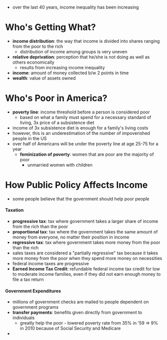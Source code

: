 - over the last 40 years, income inequality has been increasing

# Who's Getting What?
- **income distribution**: the way that income is divided into shares ranging from the poor to the rich
	- distribution of income among groups is very uneven
- **relative deprivation**: perception that he/she is not doing as well as others economically
	- results from increasing income inequality
- **income**: amount of money collected b/w 2 points in time
- **wealth**: value of assets owned

# Who's Poor in America?
- **poverty line**: income threshold before a person is considered poor
	- based on what a family must spend for a necessary standard of living, 3x price of a subsistence diet
- income of 3x subsistence diet is enough for a family's living costs
- however, this is an underestimation of the number of impoverished people in the US
- over half of Americans will be under the poverty line at age 25-75 for a year
	- **feminization of poverty**: women that are poor are the majority of poor
		- unmarried women with children

# How Public Policy Affects Income
- some people believe that the government should help poor people

#### Taxation
- **progressive tax**: tax where government takes a larger share of income from the rich than the poor
- **proportional tax**: tax where the government takes the same amount of money from everyone, no matter their position in income
- **regressive tax**: tax where government takes more money from the poor than the rich
- sales taxes are considered a "partially regressive" tax because it takes more money from the poor when they spend more money on necessities
- federal income taxes are progressive
- **Earned Income Tax Credit**: refundable federal income tax credit for low to moderate income families, even if they did not earn enough money to file a tax return

#### Government Expenditures
- millions of government checks are mailed to people dependent on government programs
- **transfer payments**: benefits given directly from government to individuals
	- greatly help the poor - lowered poverty rate from 35% in '59 => 9% in 2010 because of Social Security and Medicare
- 